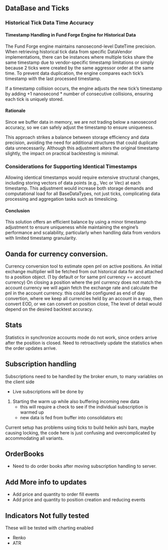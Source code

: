 ## DataBase and Ticks

### Historical Tick Data Time Accuracy
#### Timestamp Handling in Fund Forge Engine for Historical Data

The Fund Forge engine maintains nanosecond-level DateTime precision. When retrieving historical tick data from specific DataVendor implementations, there can be instances where multiple ticks share the same timestamp due to vendor-specific timestamp limitations or simply because 2 ticks were created by the same aggressor order at the same time. To prevent data duplication, the engine compares each tick’s timestamp with the last processed timestamp.

If a timestamp collision occurs, the engine adjusts the new tick’s timestamp by adding +1 nanosecond * number of consecutive collisions, ensuring each tick is uniquely stored.

#### Rationale
Since we buffer data in memory, we are not trading below a nanosecond accuracy, so we can safely adjust the timestamp to ensure uniqueness.

This approach strikes a balance between storage efficiency and data precision, avoiding the need for additional structures that could duplicate data unnecessarily. Although this adjustment alters the original timestamp slightly, the impact on practical backtesting is minimal.

### Considerations for Supporting Identical Timestamps

Allowing identical timestamps would require extensive structural changes, including storing vectors of data points (e.g., Vec<Tick> or Vec<BaseDataType>) at each timestamp. This adjustment would increase both storage demands and computational load for all BaseDataTypes, not just ticks, complicating data processing and aggregation tasks such as timeslicing.

#### Conclusion

This solution offers an efficient balance by using a minor timestamp adjustment to ensure uniqueness while maintaining the engine’s performance and scalability, particularly when handling data from vendors with limited timestamp granularity.




## Oanda for currency conversion.
Currency conversion tool to estimate open pnl on active positions.
An initial exchange multiplier will be fetched from out historical data for and attached to a position object. (1 by default or for same pnl currency == account currency)
On closing a position where the pnl currency does not match the account currency we will again fetch the exchange rate and calculate the pnl in the account currency.
this could be configured as end of day convertion, where we keep all currencies held by an account in a map, then convert EOD, or we can convert on position close,
The level of detail would depend on the desired backtest accuracy.

## Stats
Statistics in synchronize accounts mode do not work, since orders arrive after the position is closed.
Need to retroactively update the statistics when the order updates arrive.

## Subscription handling
Subscriptions need to be handled by the broker enum, to many variables on the client side
- Live subscriptions will be done by
1. Starting the warm up while also buffering incoming new data
   - this will require a check to see if the individual subscription is warmed up
   - new data is fed from buffer into consolidators etc

Current setup has problems using ticks to build heikin ashi bars, maybe causing locking, the code here is just confusing and overcomplicated by 
accommodating all variants.

## OrderBooks
- Need to do order books after moving subscription handling to server.

## Add More info to updates
- Add price and quantity to order fill events
- Add price and quantity to position creation and reducing events

## Indicators Not fully tested
These will be tested with charting enabled
- Renko
- ATR



